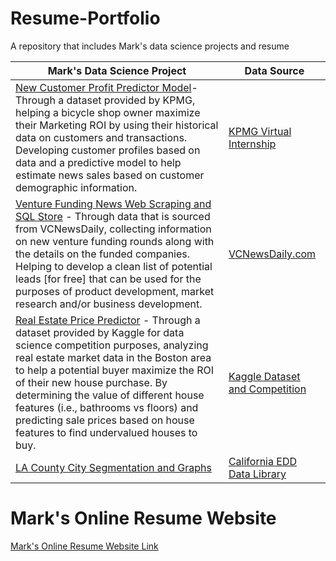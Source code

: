 # Resume-Portfolio
A repository that includes Mark's data science projects and resume

Mark's Data Science Project | Data Source
--------------------------- | -----------
   [New Customer Profit Predictor Model](https://github.com/MarkMarquez0224/Resume-Portfolio/tree/master/KPMG%20Internship)- Through a dataset provided by KPMG, helping a bicycle shop owner maximize their Marketing ROI by using their historical data on customers and transactions. Developing customer profiles based on data and a predictive model to help estimate news sales based on customer demographic information. | [KPMG Virtual Internship](https://www.insidesherpa.com/virtual-internships/theme/m7W4GMqeT3bh9Nb2c/KPMG-Data-Analytics-Virtual-Internship)
   [Venture Funding News Web Scraping and SQL Store](https://github.com/MarkMarquez0224/Resume-Portfolio/tree/master/Venture%20Funding%20News%20Web%20Scraping) - Through data that is sourced from VCNewsDaily, collecting information on new venture funding rounds along with the details on the funded companies. Helping to develop a clean list of potential leads [for free] that can be used for the purposes of product development, market research and/or business development. | [VCNewsDaily.com](https://vcnewsdaily.com/)
   [Real Estate Price Predictor](https://github.com/MarkMarquez0224/Resume-Portfolio/tree/master/Kaggle%20Competition%20-%20Real%20Estate%20Price%20Predictor) - Through a dataset provided by Kaggle for data science competition purposes, analyzing real estate market data in the Boston area to help a potential buyer maximize the ROI of their new house purchase. By determining the value of different house features (i.e., bathrooms vs floors) and predicting sale prices based on house features to find undervalued houses to buy. | [Kaggle Dataset and Competition](https://www.kaggle.com/markmarquez/real-estate-price-predictor)
   [LA County City Segmentation and Graphs](https://github.com/MarkMarquez0224/Resume-Portfolio/tree/master/Coursera%20Capstone) | [California EDD Data Library](https://data.edd.ca.gov/)


# Mark's Online Resume Website
[Mark's Online Resume Website Link](https://marky224.github.io/Online_Resume_Website/)
